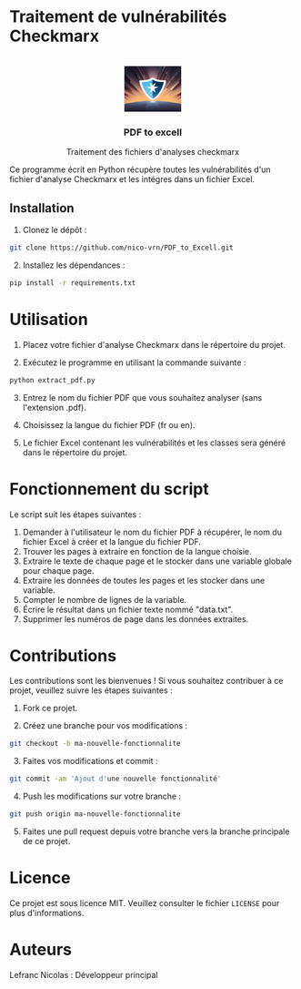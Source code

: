 # Traitement de vulnérabilités Checkmarx

<!-- PROJECT LOGO -->
<br />
<div align="center">
  <a href="https://github.com/nico-vrn/PDF_to_Excell">
    <img src="images/logo.jpg" alt="Logo" width="100" height="80">
  </a>

  <h3 align="center">PDF to excell</h3>

  <p align="center">
    Traitement des fichiers d'analyses checkmarx
    <br />
   </p>
</div>

Ce programme écrit en Python récupère toutes les vulnérabilités d'un fichier d'analyse Checkmarx et les intégres dans un fichier Excel.

## Installation
1. Clonez le dépôt :

```sh
git clone https://github.com/nico-vrn/PDF_to_Excell.git
```

2. Installez les dépendances :

```sh
pip install -r requirements.txt
```

# Utilisation
1. Placez votre fichier d'analyse Checkmarx dans le répertoire du projet.

2. Exécutez le programme en utilisant la commande suivante :

```sh
python extract_pdf.py
```

3. Entrez le nom du fichier PDF que vous souhaitez analyser (sans l'extension .pdf).

4. Choisissez la langue du fichier PDF (fr ou en).

5. Le fichier Excel contenant les vulnérabilités et les classes sera généré dans le répertoire du projet.

# Fonctionnement du script
Le script suit les étapes suivantes :

1. Demander à l'utilisateur le nom du fichier PDF à récupérer, le nom du fichier Excel à créer et la langue du fichier PDF.
2. Trouver les pages à extraire en fonction de la langue choisie.
3. Extraire le texte de chaque page et le stocker dans une variable globale pour chaque page.
4. Extraire les données de toutes les pages et les stocker dans une variable.
5. Compter le nombre de lignes de la variable.
6. Écrire le résultat dans un fichier texte nommé "data.txt".
7. Supprimer les numéros de page dans les données extraites.

# Contributions
Les contributions sont les bienvenues ! Si vous souhaitez contribuer à ce projet, veuillez suivre les étapes suivantes :

1. Fork ce projet.

2. Créez une branche pour vos modifications :

```sh
git checkout -b ma-nouvelle-fonctionnalite
```

3. Faites vos modifications et commit :

```sh
git commit -am 'Ajout d'une nouvelle fonctionnalité'
``` 

4. Push les modifications sur votre branche :

```sh 
git push origin ma-nouvelle-fonctionnalite
```

5. Faites une pull request depuis votre branche vers la branche principale de ce projet.

# Licence
Ce projet est sous licence MIT. Veuillez consulter le fichier `LICENSE` pour plus d'informations.

# Auteurs
Lefranc Nicolas : Développeur principal

